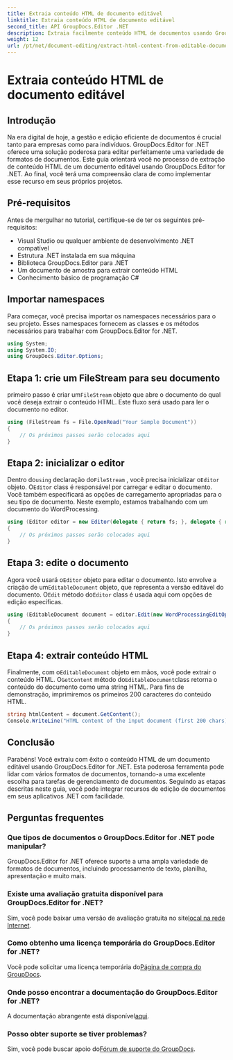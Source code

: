 ```yaml
---
title: Extraia conteúdo HTML de documento editável
linktitle: Extraia conteúdo HTML de documento editável
second_title: API GroupDocs.Editor .NET
description: Extraia facilmente conteúdo HTML de documentos usando GroupDocs.Editor for .NET. Siga nosso guia detalhado para integração perfeita e gerenciamento de documentos.
weight: 12
url: /pt/net/document-editing/extract-html-content-from-editable-document/
---
```


# Extraia conteúdo HTML de documento editável

## Introdução
Na era digital de hoje, a gestão e edição eficiente de documentos é crucial tanto para empresas como para indivíduos. GroupDocs.Editor for .NET oferece uma solução poderosa para editar perfeitamente uma variedade de formatos de documentos. Este guia orientará você no processo de extração de conteúdo HTML de um documento editável usando GroupDocs.Editor for .NET. Ao final, você terá uma compreensão clara de como implementar esse recurso em seus próprios projetos.
## Pré-requisitos
Antes de mergulhar no tutorial, certifique-se de ter os seguintes pré-requisitos:
- Visual Studio ou qualquer ambiente de desenvolvimento .NET compatível
- Estrutura .NET instalada em sua máquina
- Biblioteca GroupDocs.Editor para .NET
- Um documento de amostra para extrair conteúdo HTML
- Conhecimento básico de programação C#
## Importar namespaces
Para começar, você precisa importar os namespaces necessários para o seu projeto. Esses namespaces fornecem as classes e os métodos necessários para trabalhar com GroupDocs.Editor for .NET.
```csharp
using System;
using System.IO;
using GroupDocs.Editor.Options;
```
## Etapa 1: crie um FileStream para seu documento
 primeiro passo é criar um`FileStream` objeto que abre o documento do qual você deseja extrair o conteúdo HTML. Este fluxo será usado para ler o documento no editor.
```csharp
using (FileStream fs = File.OpenRead("Your Sample Document"))
{
    // Os próximos passos serão colocados aqui
}
```
## Etapa 2: inicializar o editor
 Dentro do`using` declaração do`FileStream` , você precisa inicializar o`Editor` objeto. O`Editor` class é responsável por carregar e editar o documento. Você também especificará as opções de carregamento apropriadas para o seu tipo de documento. Neste exemplo, estamos trabalhando com um documento do WordProcessing.
```csharp
using (Editor editor = new Editor(delegate { return fs; }, delegate { return new WordProcessingLoadOptions(); }))
{
    // Os próximos passos serão colocados aqui
}
```
## Etapa 3: edite o documento
 Agora você usará o`Editor` objeto para editar o documento. Isto envolve a criação de um`EditableDocument` objeto, que representa a versão editável do documento. O`Edit` método do`Editor` class é usada aqui com opções de edição específicas.
```csharp
using (EditableDocument document = editor.Edit(new WordProcessingEditOptions()))
{
    // Os próximos passos serão colocados aqui
}
```
## Etapa 4: extrair conteúdo HTML
 Finalmente, com o`EditableDocument` objeto em mãos, você pode extrair o conteúdo HTML. O`GetContent` método do`EditableDocument`class retorna o conteúdo do documento como uma string HTML. Para fins de demonstração, imprimiremos os primeiros 200 caracteres do conteúdo HTML.
```csharp
string htmlContent = document.GetContent();
Console.WriteLine("HTML content of the input document (first 200 chars): {0}", htmlContent.Substring(0, 200));
```

## Conclusão
Parabéns! Você extraiu com êxito o conteúdo HTML de um documento editável usando GroupDocs.Editor for .NET. Esta poderosa ferramenta pode lidar com vários formatos de documentos, tornando-a uma excelente escolha para tarefas de gerenciamento de documentos. Seguindo as etapas descritas neste guia, você pode integrar recursos de edição de documentos em seus aplicativos .NET com facilidade.
## Perguntas frequentes
### Que tipos de documentos o GroupDocs.Editor for .NET pode manipular?
GroupDocs.Editor for .NET oferece suporte a uma ampla variedade de formatos de documentos, incluindo processamento de texto, planilha, apresentação e muito mais.
### Existe uma avaliação gratuita disponível para GroupDocs.Editor for .NET?
 Sim, você pode baixar uma versão de avaliação gratuita no site[local na rede Internet](https://releases.groupdocs.com/).
### Como obtenho uma licença temporária do GroupDocs.Editor for .NET?
 Você pode solicitar uma licença temporária do[Página de compra do GroupDocs](https://purchase.groupdocs.com/temporary-license/).
### Onde posso encontrar a documentação do GroupDocs.Editor for .NET?
 A documentação abrangente está disponível[aqui](https://tutorials.groupdocs.com/editor/net/).
### Posso obter suporte se tiver problemas?
 Sim, você pode buscar apoio do[Fórum de suporte do GroupDocs](https://forum.groupdocs.com/c/editor/20).